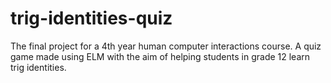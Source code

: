 # trig-identities-quiz
The final project for a 4th year human computer interactions course. A quiz game made using ELM with the aim of helping students in grade 12 learn trig identities.
